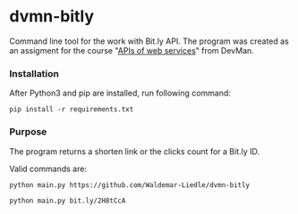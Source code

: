 <h1>dvmn-bitly</h1>
<p>Command line tool for the work with Bit.ly API. The program was created as an assigment for the course "<a href="https://dvmn.org/modules/web-api/">APIs of web services</a>" from DevMan.</p>
<h3>Installation</h3>
<p>After Python3 and pip are installed, run following command:</p>
<p><code>pip install -r requirements.txt</code></p>
<h3>Purpose</h3>
<p>The program returns a shorten link or the clicks count for a Bit.ly ID.</p>
<p>Valid commands are:</p>
<p><code>python main.py https://github.com/Waldemar-Liedle/dvmn-bitly</code></p>
<p><code>python main.py bit.ly/2H8tCcA</code></p>
